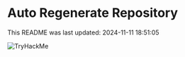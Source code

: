 # Auto Regenerate Repository

This README was last updated: 2024-11-11 18:51:05

 ![TryHackMe](https://tryhackme.com/badge/533634)